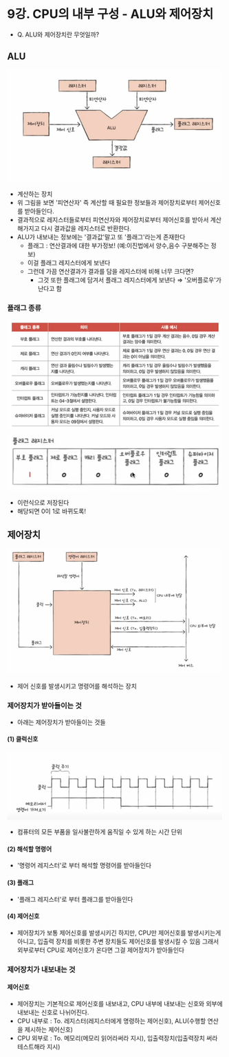 # 9강. CPU의 내부 구성 - ALU와 제어장치

- Q. ALU와 제어장치란 무엇일까?

## ALU

<img alt="img_37.png" src="img_37.png" width="500"/>

- 계산하는 장치
- 위 그림을 보면 '피연산자' 즉 계산할 때 필요한 정보들과 제어장치로부터 제어신호를 받아들인다.
- 결과적으로 레지스터들로부터 피연산자와 제어장치로부터 제어신호를 받아서 계산해가지고 다시 결과값을 레지스터로 반환한다.
- ALU가 내보내는 정보에는 '결과값'말고 또 '플래그'라는게 존재한다
    - 플래그 : 연산결과에 대한 부가정보! (예:이진법에서 양수,음수 구분해주는 정보)
    - 이걸 플래그 레지스터에게 보낸다
    - 그런데 가끔 연산결과가 결과를 담을 레지스터에 비해 너무 크다면?
        - 그것 또한 플래그에 담겨서 플래그 레지스터에게 보낸다 ⇒ '오버플로우'가 난다고 함

### 플래그 종류

<img alt="img_38.png" src="img_38.png" width="500"/>

<img alt="img_39.png" src="img_39.png" width="500"/>

- 이런식으로 저장된다
- 해당되면 0이 1로 바뀌도록!

## 제어장치

<img alt="img_40.png" src="img_40.png" width="500"/>

- 제어 신호를 발생시키고 명령어를 해석하는 장치

### 제어장치가 받아들이는 것

- 아래는 제어장치가 받아들이는 것들

#### (1) 클럭신호

<img alt="img_41.png" src="img_41.png" width="500"/>

- 컴퓨터의 모든 부품을 일사불란하게 움직일 수 있게 하는 시간 단위

#### (2) 해석할 명령어

- '명령어 레지스터'로 부터 해석할 명령어를 받아들인다

#### (3) 플래그

- '플래그 레지스터'로 부터 플래그를 받아들인다

#### (4) 제어신호

- 제어장치가 보통 제어신호를 발생시키긴 하지만, CPU만 제어신호를 발생시키는게 아니고, 입출력 장치를 비롯한 주변 장치들도 제어신호를 발생시킬 수 있음 그래서 외부로부터 CPU로 제어신호가 온다면 그걸 제어장치가
  받아들인다

### 제어장치가 내보내는 것

#### 제어신호

- 제어장치는 기본적으로 제어신호를 내보내고, CPU 내부에 내보내는 신호와 외부에 내보내는 신호로 나뉘어진다.
- CPU 내부로 : To. 레지스터(레지스터에게 명령하는 제어신호), ALU(수행할 연산을 제시하는 제어신호)
- CPU 외부로 : To. 메모리(메모리 읽어라써라 지시), 입출력장치(입출력장치 써라 테스트해라 지시)
